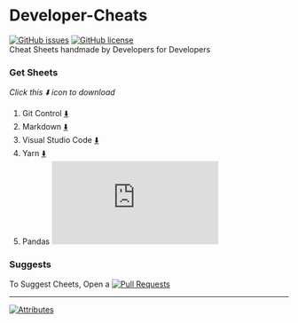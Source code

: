 # Developer-Cheats
[![GitHub issues](https://img.shields.io/github/issues/Timothy-Wangwe/Developer-Cheats)](https://github.com/Timothy-Wangwe/Developer-Cheats/issues)
[![GitHub license](https://img.shields.io/github/license/Timothy-Wangwe/Developer-Cheats)](https://github.com/Timothy-Wangwe/Developer-Cheats/blob/master/LICENSE)<br>
Cheat Sheets handmade by Developers for Developers <br>

### Get Sheets 
_Click this :arrow_down: icon to download_
1. Git Control [:arrow_down:](Git) 
2. Markdown [:arrow_down:](Markdown)
3. Visual Studio Code [:arrow_down:](VS-Code)
4. Yarn [:arrow_down:](Yarn)
5. Pandas       [![Pandas](https://img.shields.io/github/size/Timothy-Wangwe/Developer-Cheats/Pandas/Pandas%20Cheat%20Sheet.pdf)](Pandas)
### Suggests
To Suggest Cheets, Open a [![Pull Requests](https://img.shields.io/badge/Pull-Request-blue)](https://github.com/Timothy-Wangwe/Developer-Cheats/pull/new/master)<br>

------------
[![Attributes](https://img.shields.io/badge/Sansei-Sahil%20Bondre-orange)](https://github.com/godcrampy)
